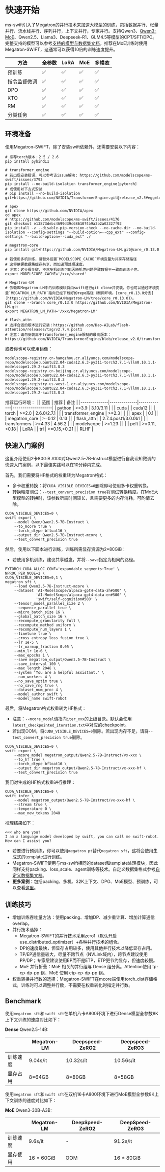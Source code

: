 
# 快速开始

ms-swift引入了Megatron的并行技术来加速大模型的训练，包括数据并行、张量并行、流水线并行、序列并行，上下文并行，专家并行。支持Qwen3、[Qwen3-MoE](https://github.com/modelscope/ms-swift/blob/main/examples/megatron/qwen3_moe.sh)、Qwen2.5、Llama3、Deepseek-R1、GLM4.5等模型的CPT/SFT/DPO。完整支持的模型可以参考[支持的模型与数据集文档](../Instruction/支持的模型和数据集.md)。推荐在MoE训练时使用Megatron-SWIFT，这通常可以获得10倍的训练速度提升。


| 方法   | 全参数 | LoRA | MoE | 多模态 |
| ------ | ------ | ---- | ----- | ----- |
| 预训练| ✅ | ✅| ✅ | ✅ |
| 指令监督微调 | ✅ | ✅| ✅ | ✅ |
| DPO | ✅ | ✅| ✅ | ✅ |
| KTO | ✅ | ✅| ✅ | ✅ |
| RM | ✅ | ✅| ✅ | ✅ |
| 分类任务 | ✅ | ✅| ✅ | ✅ |


## 环境准备
使用Megatron-SWIFT，除了安装swift依赖外，还需要安装以下内容：

```shell
# 推荐torch版本：2.5 / 2.6
pip install pybind11

# transformer_engine
# 若出现安装错误，可以参考该issue解决: https://github.com/modelscope/ms-swift/issues/3793
pip install --no-build-isolation transformer_engine[pytorch]
# 或使用以下方式安装
# pip install --no-build-isolation git+https://github.com/NVIDIA/TransformerEngine.git@release_v2.5#egg=transformer_engine[pytorch]

# apex
git clone https://github.com/NVIDIA/apex
cd apex
# https://github.com/modelscope/ms-swift/issues/4176
git checkout e13873debc4699d39c6861074b9a3b2a02327f92
pip install -v --disable-pip-version-check --no-cache-dir --no-build-isolation --config-settings "--build-option=--cpp_ext" --config-settings "--build-option=--cuda_ext" ./

# megatron-core
pip install git+https://github.com/NVIDIA/Megatron-LM.git@core_r0.13.0

# 若使用多机训练，请额外设置`MODELSCOPE_CACHE`环境变量为共享存储路径
# 这将确保数据集缓存共享，而加速预处理速度。
# 注意：这步很关键，不然多机训练可能因随机性问题导致数据不一致而训练卡住。
export MODELSCOPE_CACHE='/xxx/shared'

# Megatron-LM
# 依赖库Megatron-LM中的训练模块将由swift进行git clone并安装。你也可以通过环境变量`MEGATRON_LM_PATH`指向已经下载好的repo路径（断网环境，[core_r0.13.0分支](https://github.com/NVIDIA/Megatron-LM/tree/core_r0.13.0)）。
git clone --branch core_r0.13.0 https://github.com/NVIDIA/Megatron-LM.git
export MEGATRON_LM_PATH='/xxx/Megatron-LM'

# flash_attn
# 选择合适的版本进行安装：https://github.com/Dao-AILab/flash-attention/releases/tag/v2.7.4.post1
# 注意：请勿安装高于transformer_engine限制的最高版本：https://github.com/NVIDIA/TransformerEngine/blob/release_v2.6/transformer_engine/pytorch/attention/dot_product_attention/utils.py#L109
```

或者你也可以使用镜像：
```
modelscope-registry.cn-hangzhou.cr.aliyuncs.com/modelscope-repo/modelscope:ubuntu22.04-cuda12.6.3-py311-torch2.7.1-vllm0.10.1.1-modelscope1.29.2-swift3.8.3
modelscope-registry.cn-beijing.cr.aliyuncs.com/modelscope-repo/modelscope:ubuntu22.04-cuda12.6.3-py311-torch2.7.1-vllm0.10.1.1-modelscope1.29.2-swift3.8.3
modelscope-registry.us-west-1.cr.aliyuncs.com/modelscope-repo/modelscope:ubuntu22.04-cuda12.6.3-py311-torch2.7.1-vllm0.10.1.1-modelscope1.29.2-swift3.8.3
```

推荐运行环境：
|              | 范围           | 推荐          | 备注                 |
|--------------|--------------|-------------|--------------------|
| python       | >=3.9        | 3.10/3.11        |                    |
| cuda         |              | cuda12      |                    |
| torch        | >=2.0        | 2.6.0/2.7.1       |                    |
| transformer_engine    | >=2.3       |          |                  |
| apex |   |  0.1 | |
| megatron_core    | >=0.12       | 0.13      |                  |
| flash_attn    |        | 2.7.4.post1/3.0.0b1   |                  |
| transformers | >=4.33       | 4.56.2      |                    |
| modelscope   | >=1.23       |             |                    |
| peft         | >=0.11,<0.18 |             |      LoRA          |
| trl          | >=0.15,<0.21 |       |      RLHF        |


## 快速入门案例

这里介绍使用2卡80GiB A100对Qwen2.5-7B-Instruct模型进行自我认知微调的快速入门案例，以下最佳实践可以在10分钟内完成。

首先，我们需要将HF格式的权重转为Megatron格式：
- 多卡权重转换：将`CUDA_VISIBLE_DEVICES=0`删除即可使用多卡权重转换。
- 转换精度测试：`--test_convert_precision true`将测试转换精度。在MoE大型模型的转换时，该参数所需时间较长，且需要更多的内存消耗，可酌情去除。
```shell
CUDA_VISIBLE_DEVICES=0 \
swift export \
    --model Qwen/Qwen2.5-7B-Instruct \
    --to_mcore true \
    --torch_dtype bfloat16 \
    --output_dir Qwen2.5-7B-Instruct-mcore \
    --test_convert_precision true
```

然后，使用以下脚本进行训练，训练所需显存资源为2*80GiB：
- 若使用多机训练，建议共享磁盘，并将`--save`指定为相同的路径。
```shell
PYTORCH_CUDA_ALLOC_CONF='expandable_segments:True' \
NPROC_PER_NODE=2 \
CUDA_VISIBLE_DEVICES=0,1 \
megatron sft \
    --load Qwen2.5-7B-Instruct-mcore \
    --dataset 'AI-ModelScope/alpaca-gpt4-data-zh#500' \
              'AI-ModelScope/alpaca-gpt4-data-en#500' \
              'swift/self-cognition#500' \
    --tensor_model_parallel_size 2 \
    --sequence_parallel true \
    --micro_batch_size 16 \
    --global_batch_size 16 \
    --recompute_granularity full \
    --recompute_method uniform \
    --recompute_num_layers 1 \
    --finetune true \
    --cross_entropy_loss_fusion true \
    --lr 1e-5 \
    --lr_warmup_fraction 0.05 \
    --min_lr 1e-6 \
    --max_epochs 1 \
    --save megatron_output/Qwen2.5-7B-Instruct \
    --save_interval 100 \
    --max_length 2048 \
    --system 'You are a helpful assistant.' \
    --num_workers 4 \
    --no_save_optim true \
    --no_save_rng true \
    --dataset_num_proc 4 \
    --model_author swift \
    --model_name swift-robot
```

最后，将Megatron格式权重转为HF格式：
- 注意：`--mcore_model`请指向`iter_xxx`的上级目录。默认会使用`latest_checkpointed_iteration.txt`中对应的checkpoint。
- 若出现OOM，将`CUDA_VISIBLE_DEVICES=0`删除。若出现内存不足，请将`--test_convert_precision true`删除。
```shell
CUDA_VISIBLE_DEVICES=0 \
swift export \
    --mcore_model megatron_output/Qwen2.5-7B-Instruct/vx-xxx \
    --to_hf true \
    --torch_dtype bfloat16 \
    --output_dir megatron_output/Qwen2.5-7B-Instruct/vx-xxx-hf \
    --test_convert_precision true
```

我们对生成的HF格式权重进行推理：
```shell
CUDA_VISIBLE_DEVICES=0 \
swift infer \
    --model megatron_output/Qwen2.5-7B-Instruct/vx-xxx-hf \
    --stream true \
    --temperature 0 \
    --max_new_tokens 2048
```

推理结果如下：
```
<<< who are you?
I am a language model developed by swift, you can call me swift-robot. How can I assist you?
```

- 若要进行预训练，你可以使用`megatron pt`替代`megatron sft`，这将会使用生成式的template进行训练。
- Megatron-SWIFT使用与ms-swift相同的dataset和template处理模块，因此同样支持packing、loss_scale、agent训练等技术。自定义数据集格式参考[自定义数据集文档](../Customization/自定义数据集.md)。
- **更多案例**：包括packing、多机、32K上下文、DPO、MoE模型、预训练，可以查看[这里](https://github.com/modelscope/ms-swift/tree/main/examples/megatron)。


## 训练技巧
- 增加训练吞吐量方法：使用packing、增加DP、减少重计算、增加计算通信overlap。
- 并行技术选择：
  - Megatron-SWIFT的并行技术采用zero1（默认开启use_distributed_optimizer）+各种并行技术的组合。
  - DP的速度最快，但显存占用较多，使用其他并行技术以降低显存占用。
  - TP/EP通信量较大，尽量不跨节点（NVLink域内），跨节点建议使用PP/DP；专家层建议使用EP而不是ETP，ETP更节约显存，但速度较慢。
  - MoE 并行折叠：MoE 相关的并行组与 Dense 组分离。Attention使用 tp-cp-dp-pp 组，MoE 使用 etp-ep-dp-pp 组。
- 权重转换并行数的选择：Megatron-SWIFT在mcore端使用torch_dist存储格式，训练时可以调整并行数，不需要在权重转化时指定并行数。

## Benchmark

使用`megatron sft`和`swift sft`在单机八卡A800环境下进行Dense模型全参数8K上下文训练的速度对比如下：

**Dense** Qwen2.5-14B:

|          | Megatron-LM | Deepspeed-ZeRO2 | Deepspeed-ZeRO3 |
| -------- | ----------- | ---------- | ---------- |
| 训练速度 |      9.04s/it       |  10.32s/it   | 10.56s/it |
| 显存占用 | 8\*64GB     |  8\*80GB   | 8\*58GB |

使用`megatron sft`和`swift sft`在双机16卡A800环境下进行MoE模型全参数8K上下文训练的速度对比如下：

**MoE** Qwen3-30B-A3B:

|          | Megatron-LM | DeepSpeed-ZeRO2 | DeepSpeed-ZeRO3 |
| -------- | ----------- | --------------- | --------------- |
| 训练速度 | 9.6s/it     | -               | 91.2s/it        |
| 显存使用 | 16 * 60GiB  | OOM             | 16 * 80GiB      |

